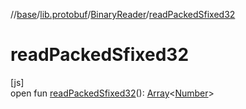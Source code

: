 //[base](../../../index.md)/[lib.protobuf](../index.md)/[BinaryReader](index.md)/[readPackedSfixed32](read-packed-sfixed32.md)

# readPackedSfixed32

[js]\
open fun [readPackedSfixed32](read-packed-sfixed32.md)(): [Array](https://kotlinlang.org/api/latest/jvm/stdlib/kotlin/-array/index.html)&lt;[Number](https://kotlinlang.org/api/latest/jvm/stdlib/kotlin/-number/index.html)&gt;
